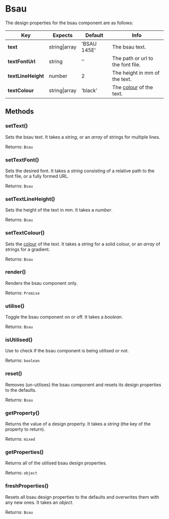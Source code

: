 # Bsau

The design properties for the bsau component are as follows:

| Key | Expects | Default | Info |
| --- | --- | --- | --- |
| **text** | string\|array | 'BSAU 145E' | The bsau text. |
| **textFontUrl** | string | '' | The path or url to the font file. |
| **textLineHeight** | number | 2 | The height in mm of the text. |
| **textColour** | string\|array | 'black' | The [colour](/other/colour.md) of the text. |

## Methods <!-- {docsify-ignore} -->

### setText()

Sets the bsau text. It takes a *string*, or an *array* of strings for multiple lines.

Returns: `Bsau`

### setTextFont()

Sets the desired font. It takes a *string* consisting of a relative path to the font file, or a fully formed URL.

Returns: `Bsau`

### setTextLineHeight()

Sets the height of the text in mm. It takes a *number*.

Returns: `Bsau`

### setTextColour()

Sets the [colour](/other/colour.md) of the text. It takes a *string* for a solid colour, or an *array* of strings for a gradient.

Returns: `Bsau`

### render()

Renders the bsau component only.

Returns: `Promise`

### utilise()

Toggle the bsau component on or off. It takes a *boolean*.

Returns: `Bsau`

### isUtilised()

Use to check if the bsau component is being utilised or not.

Returns: `boolean`

### reset()

Removes (un-utilises) the bsau component and resets its design properties to the defaults.

Returns: `Bsau`

### getProperty()

Returns the value of a design property. It takes a *string* (the key of the property to return).

Returns: `mixed`

### getProperties()

Returns all of the utilised bsau design properties.

Returns: `object`

### freshProperties()

Resets all bsau design properties to the defaults and overwrites them with any new ones. It takes an *object*.

Returns: `Bsau`